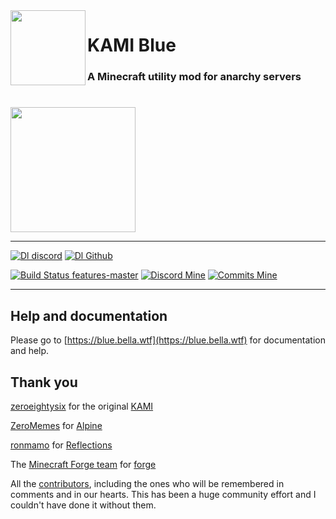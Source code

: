 <img src="https://github.com/S-B99/kamiblue/blob/assets/assets/icons/kami.svg" align="left" width="120"/>

# KAMI Blue 

### A Minecraft utility mod for anarchy servers

# 
<a href="https://blue.bella.wtf/download">
<img src="https://github.com/S-B99/kamiblue/blob/assets/assets/icons/download.svg" width="200"/>
</a>

***

[![Dl discord](https://img.shields.io/badge/downloads-37k-brightgreen?logo=discord&logoColor=white)](https://discord.gg/KfpqwZB)
[![Dl Github](https://img.shields.io/github/downloads/S-B99/kamiblue/total?label=downloads&logo=github)](https://github.com/S-B99/kamiblue/releases)

[![Build Status features-master](https://img.shields.io/travis/com/S-B99/kamiblue/feature/master?logo=gradle&label=build)](https://travis-ci.com/S-B99/kamiblue/)
[![Discord Mine](https://img.shields.io/discord/573954110454366214?label=chat&logo=discord&logoColor=white)](https://discord.gg/KfpqwZB)
[![Commits Mine](https://img.shields.io/github/commits-since/S-B99/kamiblue/v1.0.1/feature/master?color=light-green&label=commits&logo=git&logoColor=white)](https://github.com/S-B99/kamiblue/releases)


***

## Help and documentation

Please go to [https://blue.bella.wtf](https://blue.bella.wtf) for documentation and help.

## Thank you

[zeroeightysix](https://github.com/zeroeightysix) for the original [KAMI](https://github.com/zeroeightysix/KAMI)

[ZeroMemes](https://github.com/ZeroMemes) for [Alpine](https://github.com/ZeroMemes/Alpine)

[ronmamo](https://github.com/ronmamo/) for [Reflections](https://github.com/ronmamo/reflections)

The [Minecraft Forge team](https://github.com/MinecraftForge) for [forge](https://files.minecraftforge.net/)

All the [contributors](https://github.com/S-B99/kamiblue/graphs/contributors), including the ones who will be remembered in comments and in our hearts. This has been a huge community effort and I couldn't have done it without them.

